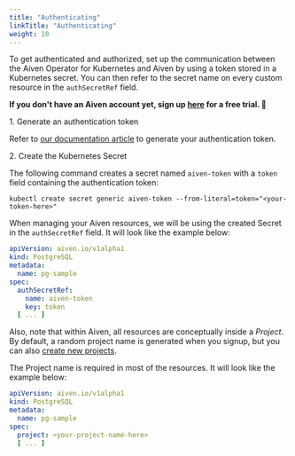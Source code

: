 ```yaml
---
title: "Authenticating"
linkTitle: "Authenticating"
weight: 10
---
```


To get authenticated and authorized, set up the communication between the Aiven Operator for Kubernetes and Aiven by
using a token stored in a Kubernetes secret. You can then refer to the secret name on every custom resource in
the `authSecretRef` field.

**If you don't have an Aiven account yet, sign
up [here](https://console.aiven.io/signup?utm_source=github&utm_medium=organic&utm_campaign=k8s-operator&utm_content=signup)
for a free trial. 🦀**

1\. Generate an authentication token

Refer to [our documentation article](https://help.aiven.io/en/articles/2059201-authentication-tokens) to generate your
authentication token.

2\. Create the Kubernetes Secret

The following command creates a secret named `aiven-token` with a `token` field containing the authentication token:

```shell
kubectl create secret generic aiven-token --from-literal=token="<your-token-here>"
```

When managing your Aiven resources, we will be using the created Secret in the `authSecretRef` field. It will look like
the example below:

```yaml
apiVersion: aiven.io/v1alpha1
kind: PostgreSQL
metadata:
  name: pg-sample
spec:
  authSecretRef:
    name: aiven-token
    key: token
  [ ... ]
```

Also, note that within Aiven, all resources are conceptually inside a _Project_. By default, a random project name is
generated when you signup, but you can
also [create new projects](https://help.aiven.io/en/articles/5039826-how-to-create-new-project).

The Project name is required in most of the resources. It will look like the example below:

```yaml
apiVersion: aiven.io/v1alpha1
kind: PostgreSQL
metadata:
  name: pg-sample
spec:
  project: <your-project-name-here>
  [ ... ]
```
